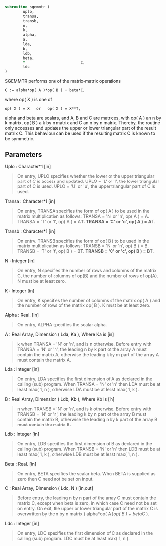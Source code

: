 ```fortran
subroutine sgemmtr (
		uplo,
		transa,
		transb,
		n,
		k,
		alpha,
		a,
		lda,
		b,
		ldb,
		beta,
		*                         c,
		ldc
)
```

 SGEMMTR  performs one of the matrix-matrix operations

    C := alpha*op( A )*op( B ) + beta*C,

 where  op( X ) is one of

    op( X ) = X   or   op( X ) = X**T,

 alpha and beta are scalars, and A, B and C are matrices, with op( A )
 an n by k matrix,  op( B )  a  k by n matrix and  C an n by n matrix.
 Thereby, the routine only accesses and updates the upper or lower
 triangular part of the result matrix C. This behaviour can be used if
 the resulting matrix C is known to be symmetric.

## Parameters
Uplo : Character*1 [in]
> On entry, UPLO specifies whether the lower or the upper
> triangular part of C is access and updated.
> UPLO = 'L' or 'l', the lower triangular part of C is used.
> UPLO = 'U' or 'u', the upper triangular part of C is used.

Transa : Character*1 [in]
> On entry, TRANSA specifies the form of op( A ) to be used in
> the matrix multiplication as follows:
> TRANSA = 'N' or 'n',  op( A ) = A.
> TRANSA = 'T' or 't',  op( A ) = A**T.
> TRANSA = 'C' or 'c',  op( A ) = A**T.

Transb : Character*1 [in]
> On entry, TRANSB specifies the form of op( B ) to be used in
> the matrix multiplication as follows:
> TRANSB = 'N' or 'n',  op( B ) = B.
> TRANSB = 'T' or 't',  op( B ) = B**T.
> TRANSB = 'C' or 'c',  op( B ) = B**T.

N : Integer [in]
> On entry,  N specifies the number of rows and columns of
> the matrix C, the number of columns of op(B) and the number
> of rows of op(A).  N must be at least zero.

K : Integer [in]
> On entry,  K  specifies  the number of columns of the matrix
> op( A ) and the number of rows of the matrix op( B ). K must
> be at least  zero.

Alpha : Real. [in]
> On entry, ALPHA specifies the scalar alpha.

A : Real Array, Dimension ( Lda, Ka ), Where Ka is [in]
> k  when  TRANSA = 'N' or 'n',  and is  n  otherwise.
> Before entry with  TRANSA = 'N' or 'n',  the leading  n by k
> part of the array  A  must contain the matrix  A,  otherwise
> the leading  k by m  part of the array  A  must contain  the
> matrix A.

Lda : Integer [in]
> On entry, LDA specifies the first dimension of A as declared
> in the calling (sub) program. When  TRANSA = 'N' or 'n' then
> LDA must be at least  max( 1, n ), otherwise  LDA must be at
> least  max( 1, k ).

B : Real Array, Dimension ( Ldb, Kb ), Where Kb is [in]
> n  when  TRANSB = 'N' or 'n',  and is  k  otherwise.
> Before entry with  TRANSB = 'N' or 'n',  the leading  k by n
> part of the array  B  must contain the matrix  B,  otherwise
> the leading  n by k  part of the array  B  must contain  the
> matrix B.

Ldb : Integer [in]
> On entry, LDB specifies the first dimension of B as declared
> in the calling (sub) program. When  TRANSB = 'N' or 'n' then
> LDB must be at least  max( 1, k ), otherwise  LDB must be at
> least  max( 1, n ).

Beta : Real. [in]
> On entry,  BETA  specifies the scalar  beta.  When  BETA  is
> supplied as zero then C need not be set on input.

C : Real Array, Dimension ( Ldc, N ) [in,out]
> Before entry, the leading  n by n  part of the array  C must
> contain the matrix  C,  except when  beta  is zero, in which
> case C need not be set on entry.
> On exit, the upper or lower triangular part of the matrix
> C  is overwritten by the n by n matrix
> ( alpha*op( A )*op( B ) + beta*C ).

Ldc : Integer [in]
> On entry, LDC specifies the first dimension of C as declared
> in  the  calling  (sub)  program.   LDC  must  be  at  least
> max( 1, n ).

